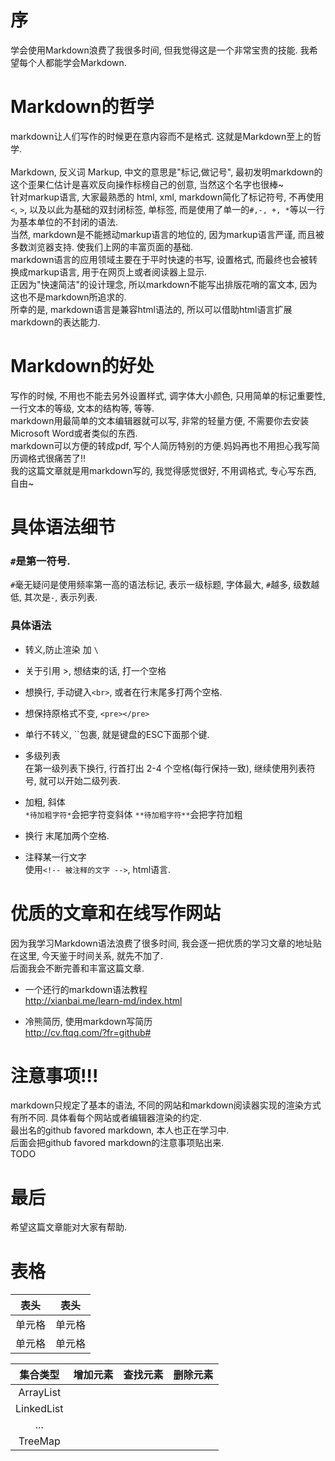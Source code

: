 # 序
学会使用Markdown浪费了我很多时间, 但我觉得这是一个非常宝贵的技能. 我希望每个人都能学会Markdown.  

# Markdown的哲学
markdown让人们写作的时候更在意内容而不是格式. 这就是Markdown至上的哲学.  
<br>
Markdown, 反义词 Markup, 中文的意思是"标记,做记号", 最初发明markdown的这个歪果仁估计是喜欢反向操作标榜自己的创意, 当然这个名字也很棒~  
针对markup语言, 大家最熟悉的 html, xml, markdown简化了标记符号, 不再使用 `<`, `>`, 以及以此为基础的双封闭标签, 单标签, 而是使用了单一的`#,-, +, *`等以一行为基本单位的不封闭的语法.  
当然, markdown是不能撼动markup语言的地位的, 因为markup语言严谨, 而且被多数浏览器支持. 使我们上网的丰富页面的基础.  
markdown语言的应用领域主要在于平时快速的书写, 设置格式, 而最终也会被转换成markup语言, 用于在网页上或者阅读器上显示.  
正因为"快速简洁"的设计理念, 所以markdown不能写出排版花哨的富文本, 因为这也不是markdown所追求的.    
所幸的是, markdown语言是兼容html语法的, 所以可以借助html语言扩展markdown的表达能力.    

# Markdown的好处
写作的时候, 不用也不能去另外设置样式, 调字体大小颜色, 只用简单的标记重要性, 一行文本的等级, 文本的结构等, 等等.  
markdown用最简单的文本编辑器就可以写, 非常的轻量方便, 不需要你去安装Microsoft Word或者类似的东西.  
markdown可以方便的转成pdf, 写个人简历特别的方便.妈妈再也不用担心我写简历调格式很痛苦了!!  
我的这篇文章就是用markdown写的, 我觉得感觉很好, 不用调格式, 专心写东西, 自由~  

# 具体语法细节

### `#`是第一符号.
`#`毫无疑问是使用频率第一高的语法标记, 表示一级标题, 字体最大, `#`越多, 级数越低, 其次是`-`, 表示列表.  

### 具体语法
- 转义,防止渲染 加 `\`  
- 关于引用 >, 想结束的话, 打一个空格  
- 想换行, 手动键入`<br>`, 或者在行末尾多打两个空格.  
- 想保持原格式不变, `<pre></pre>`  
- 单行不转义, \`\`包裹, 就是键盘的ESC下面那个键.  


- 多级列表  
在第一级列表下换行, 行首打出 2-4 个空格(每行保持一致), 继续使用列表符号, 就可以开始二级列表.  

- 加粗, 斜体  
`*待加粗字符*`会把字符变斜体
`**待加粗字符**`会把字符加粗

- 换行
末尾加两个空格.  

- 注释某一行文字  
使用`<!-- 被注释的文字 -->`, html语言. 

# 优质的文章和在线写作网站
因为我学习Markdown语法浪费了很多时间, 我会逐一把优质的学习文章的地址贴在这里, 今天鉴于时间关系, 就先不加了.  
后面我会不断完善和丰富这篇文章.  
- 一个还行的markdown语法教程  
http://xianbai.me/learn-md/index.html  

- 冷熊简历, 使用markdown写简历  
http://cv.ftqq.com/?fr=github#  


# 注意事项!!!
markdown只规定了基本的语法, 不同的网站和markdown阅读器实现的渲染方式有所不同. 具体看每个网站或者编辑器渲染的约定.  
最出名的github favored markdown, 本人也正在学习中.  
后面会把github favored markdown的注意事项贴出来.  
TODO

# 最后
希望这篇文章能对大家有帮助.  
    


# 表格
|  表头   | 表头  |
|  :---:  | :---:  |
| 单元格  | 单元格 |
| 单元格  | 单元格 |

|集合类型 |增加元素 |查找元素| 删除元素|
|:---:|:---:|:---:|:---:|
|ArrayList|
|LinkedList|
|...|
|TreeMap|
